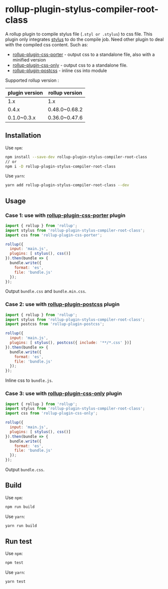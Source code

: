 # rollup-plugin-stylus-compiler-root-class

A rollup plugin to compile stylus file (`.styl or .stylus`) to css file. This plugin only integrates [stylus](https://github.com/stylus/stylus) to do the compile job.
Need other plugin to deal with the compiled css content. Such as:

- [rollup-plugin-css-porter] - output css to a standalone file, also with a minified version
- [rollup-plugin-css-only] - output css to a standalone file.
- [rollup-plugin-postcss] - inline css into module

Supported rollup version :

| plugin version | rollup version
|----------------|----------------
| 1.x            | 1.x
| 0.4.x          | 0.48.0~0.68.2
| 0.1.0~0.3.x    | 0.36.0~0.47.6

## Installation

Use `npm`:

```bash
npm install --save-dev rollup-plugin-stylus-compiler-root-class
// or
npm i -D rollup-plugin-stylus-compiler-root-class
```

Use `yarn`:

```bash
yarn add rollup-plugin-stylus-compiler-root-class --dev
```

## Usage

### Case 1: use with [rollup-plugin-css-porter] plugin

```js
import { rollup } from 'rollup';
import stylus from 'rollup-plugin-stylus-compiler-root-class';
import css from 'rollup-plugin-css-porter';

rollup({
  input: 'main.js',
  plugins: [ stylus(), css()]
}).then(bundle => {
  bundle.write({
    format: 'es',
    file: 'bundle.js'
  });
});
```

Output `bundle.css` and `bundle.min.css`.

### Case 2: use with [rollup-plugin-postcss] plugin

```js
import { rollup } from 'rollup';
import stylus from 'rollup-plugin-stylus-compiler-root-class';
import postcss from 'rollup-plugin-postcss';

rollup({
  input: 'main.js',
  plugins: [ stylus(), postcss({ include: '**/*.css' })]
}).then(bundle => {
  bundle.write({
    format: 'es',
    file: 'bundle.js'
  });
});
```

Inline css to `bundle.js`.


### Case 3: use with [rollup-plugin-css-only] plugin

```js
import { rollup } from 'rollup';
import stylus from 'rollup-plugin-stylus-compiler-root-class';
import css from 'rollup-plugin-css-only';

rollup({
  input: 'main.js',
  plugins: [ stylus(), css()]
}).then(bundle => {
  bundle.write({
    format: 'es',
    file: 'bundle.js'
  });
});
```

Output `bundle.css`.

## Build

Use `npm`:

```bash
npm run build
```

Use `yarn`:

```bash
yarn run build
```

## Run test

Use `npm`:

```bash
npm test
```

Use `yarn`:

```bash
yarn test
```


[rollup-plugin-postcss]: https://github.com/egoist/rollup-plugin-postcss
[rollup-plugin-css-porter]: https://github.com/thgh/rollup-plugin-css-porter
[rollup-plugin-css-only]: https://github.com/thgh/rollup-plugin-css-only

